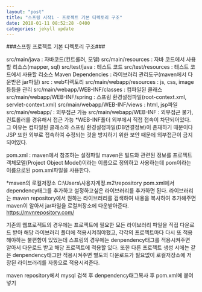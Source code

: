 ```yaml
---
layout: "post"
title: "스프링 시작1 - 프로젝트 기본 디렉토리 구조"
date: 2018-01-11 08:52:28 -0400
categories: jekyll update
---
```


###스프링 프로젝트 기본 디렉토리 구조###


src/main/java : 자바코드(컨트롤러, 모델)
src/main/resources : 자바 코드에서 사용할 리소스(mapper, sql)
src/test/java : 테스트 코드
src/test/resources : 테스트 코드에서 사용할 리소스
Maven Dependencies : 라이브러리 관리도구(maven에서 다운받은 jar파일)
src : web디렉토리
src/main/webapp/resources : js, css, image 등등을 관리
src/main/webapp/WEB-INF/classes : 컴파일된 클래스
src/main/webapp/WEB-INF/spring : 스프링 환경설정파일(root-context.xml, servlet-context.xml)
src/main/webapp/WEB-INF/views : html, jsp파일
src/main/webapp/ : 외부접근 가능
src/main/webapp/WEB-INF : 외부접근 불가, 컨트롤러를 경유해서 접근 가능
*WEB-INF폴더
외부에서 직접 접속이 차단되어있다. 그 이유는 컴파일된 클래스와 스프링 환경설정파일(DB연결정보)이 존재하기 때문이다
JSP 또한 외부로 접속하여 수정되는 것을 방지하기 위한 보안 때문에 외부접근이 금지되어있다.

pom.xml : maven에서 참조하는 설정파일
maven은 빌드와 관련된 정보를 프로젝트 객체모델(Project Object Model)이라는 이름으로 정의하고 사용하는데 pom이라는 이름으로된 pom.xml파일을 사용한다.

*maven의 로컬저장소 
C:\Users\사용자계정\.m2\repository
pom.xml에서 dependency태그를 추가하고 설정하고싶은 라이브러리를 추가하면 된다.
라이브러리는 maven repository에서 원하는 라이브러리를 검색하여 내용을 복사하여 추가해주면 maven이 알아서 jar파일을 로컬저장소에 다운받아준다. 
https://mvnrepository.com/



기존의 웹프로젝트의 경우에는 프로젝트에 필요한 모든 라이브러리 파일을 직접 다운로드 받아 해당 라이브러리 폴더에 적용시켜줘야했고, 각각의 프로젝트마다 다시 또 적용해야하는 불편함이 있었는데 스프링의 경우에는 denpendency태그를 적용시켜주면 알아서 다운로드 받고 해당 프로젝트에 적용할 있다. 또한 다른 프로젝트 생성 시에는 같은 denpendency태그만 적용시켜주면 별도의 다운로드가 필요없이 로컬저장소에 저장된 라이브러리를 자동으로 적용시켜준다.  

maven repository에서 mysql 검색 후 denpendency태그복사 후 pom.xml에 붙여넣기
